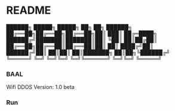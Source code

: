 # README #

██████╗  █████╗  █████╗ ██╗          ██╗    ██████╗     
██╔══██╗██╔══██╗██╔══██╗██║         ███║   ██╔═████╗    
██████╔╝███████║███████║██║         ╚██║   ██║██╔██║    
██╔══██╗██╔══██║██╔══██║██║          ██║   ████╔╝██║    
██████╔╝██║  ██║██║  ██║███████╗     ██║██╗╚██████╔╝    
╚═════╝ ╚═╝  ╚═╝╚═╝  ╚═╝╚══════╝     ╚═╝╚═╝ ╚═════╝

### BAAL ###

 Wifi DDOS
 Version: 1.0 beta


### Run ###


